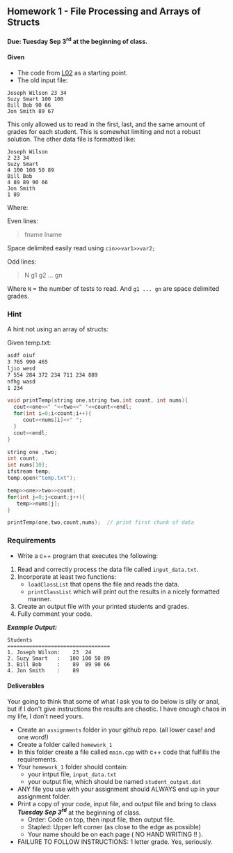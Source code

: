 ## Homework 1 - File Processing and Arrays of Structs
#### Due: Tuesday Sep 3<sup>rd</sup> at the beginning of class.

#### Given

- The code from [L02](./d1_structs.cpp) as a starting point.
- The old input file:

```
Joseph Wilson 23 34
Suzy Smart 100 100 
Bill Bob 90 66
Jon Smith 89 67
```

This only allowed us to read in the first, last, and the same amount of grades for each student. This is somewhat limiting and not a robust solution. The other data file is formatted like:

```
Joseph Wilson
2 23 34
Suzy Smart
4 100 100 50 89
Bill Bob
4 89 89 90 66
Jon Smith
1 89
```

Where:

Even lines:
>
>
>fname lname
>
Space delimited easily read using `cin>>var1>>var2;`

Odd lines: 
>
>
>N g1 g2 ... gn
>
Where `N` = the number of tests to read.
And `g1 ... gn` are space delimited grades.


### Hint

A hint not using an array of structs:

Given temp.txt:

```txt
asdf oiuf 
3 765 990 465
ljio wesd 
7 554 284 372 234 711 234 889
nfhg wasd 
1 234
```

```cpp
void printTemp(string one,string two,int count, int nums){
  cout<<one<<" "<<two<<" "<<count<<endl;
  for(int i=0;i<count;i++){
     cout<<nums[i]<<" ";
  }
  cout<<endl;
}

string one ,two;
int count;
int nums[10];
ifstream temp;
temp.open("temp.txt");

temp>>one>>two>>count;
for(int j=0;j<count;j++){
   temp>>nums[j];
}

printTemp(one,two,count,nums);  // print first chunk of data

```





### Requirements

- Write a c++ program that executes the following:

1. Read and correctly process the data file called `input_data.txt`.
2. Incorporate at least two functions:
    - `loadClassList` that opens the file and reads the data.
    - `printClassList` which will print out the results in a nicely formatted manner.
3. Create an output file with your printed students and grades.
3. Fully comment your code.

___Example Output:___

```
Students
=================================
1. Joseph Wilson:    23  24
2. Suzy Smart   :   100 100 50 89
3. Bill Bob     :    89  89 90 66
4. Jon Smith    :    89
```

#### Deliverables

Your going to think that some of what I ask you to do below is silly or anal, but if I don't give instructions
the results are chaotic. I have enough chaos in my life, I don't need yours.

- Create an `assignments` folder in your github repo. (all lower case! and one word!)
- Create a folder called `homework_1`
- In this folder create a file called `main.cpp` with c++ code that fulfills the requirements.
- Your `homework_1` folder should contain:
    - your intput file, `input_data.txt`
    - your output file, which should be named `student_output.dat`
- ANY file you use with your assignment should ALWAYS end up in your assignment folder. 
- Print a copy of your code, input file, and output file and bring to class ___Tuesday Sep 3<sup>rd</sup>___ at the beginning of class.
  - Order: Code on top, then input file, then output file. 
  - Stapled: Upper left corner (as close to the edge as possible)
  - Your name should be on each page ( NO HAND WRITING !!  ).
- FAILURE TO FOLLOW INSTRUCTIONS: 1 letter grade. Yes, seriously.

